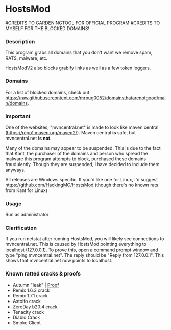 # HostsMod
#CREDITS TO GARDENINGTOOL FOR OFFICIAL PROGRAM
#CREDITS TO MYSELF FOR THE BLOCKED DOMAINS!

  
### Description

This program grabs all domains that you don't want we remove spam, RATS, malware, etc.

HostsModV2 also blocks grabify links as well as a few token loggers.

### Domains

For a list of blocked domains, check out https://raw.githubusercontent.com/mrpug0052/domainsthatarenotgood/main/domains.

### Important

One of the websites, "mvncentral.net" is made to look like maven central (https://repo1.maven.org/maven2/). 
Maven central **is** safe, but mvncentral.net **is not**.


Many of the domains may appear to be suspended. This is due to the fact that Kant, the purchaser of the domains and person who spread the malware this program attempts to block, purchased these domains fraudulently. Though they are suspended, I have decided to include them anyways.

All releases are Windows specific. If you'd like one for Linux, I'd suggest https://github.com/HackingMC/HostsMod (though there's no known rats from Kant for Linux)

### Usage

Run as administrator

### Clarification

If you run netstat after running HostsMod, you will likely see connections to mvncentral.net. This is caused by HostsMod pointing everything to localhost (127.0.0.1). To prove this, open a command prompt window and type "ping mvncentral.net". The reply should be "Reply from 127.0.0.1". This shows that mvncentral.net now points to localhost.

### Known ratted cracks & proofs

- Autumn "leak" | [Proof](https://youtu.be/PBVWzWEc0jI?t=89) 
- Remix 1.6.3 crack
- Remix 1.7.1 crack
- Astolfo crack
- ZeroDay b20.4 crack
- Tenacity crack
- Diablo Crack
- Smoke Client

